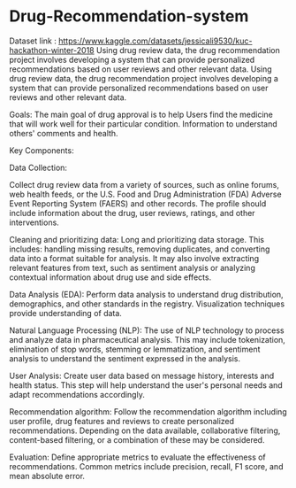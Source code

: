 # Drug-Recommendation-system
Dataset link : https://www.kaggle.com/datasets/jessicali9530/kuc-hackathon-winter-2018
Using drug review data, the drug recommendation project involves developing a system that can provide personalized recommendations based on user reviews and other relevant data. 
Using drug review data, the drug recommendation project involves developing a system that can provide personalized recommendations based on user reviews and other relevant data. 

Goals:
The main goal of drug approval is to help Users find the medicine that will work well for their particular condition. Information to understand others' comments and health.

Key Components:

Data Collection:

Collect drug review data from a variety of sources, such as online forums, web health feeds, or the U.S. Food and Drug Administration (FDA) Adverse Event Reporting System (FAERS) and other records. The profile should include information about the drug, user reviews, ratings, and other interventions.

Cleaning and prioritizing data:
Long and prioritizing data storage. This includes: handling missing results, removing duplicates, and converting data into a format suitable for analysis. It may also involve extracting relevant features from text, such as sentiment analysis or analyzing contextual information about drug use and side effects.

Data Analysis (EDA):
Perform data analysis to understand drug distribution, demographics, and other standards in the registry. Visualization techniques provide understanding of data.

Natural Language Processing (NLP):
The use of NLP technology to process and analyze data in pharmaceutical analysis. This may include tokenization, elimination of stop words, stemming or lemmatization, and sentiment analysis to understand the sentiment expressed in the analysis.

User Analysis:
Create user data based on message history, interests and health status. This step will help understand the user's personal needs and adapt recommendations accordingly.

Recommendation algorithm:
Follow the recommendation algorithm including user profile, drug features and reviews to create personalized recommendations. Depending on the data available, collaborative filtering, content-based filtering, or a combination of these may be considered.

Evaluation:
Define appropriate metrics to evaluate the effectiveness of recommendations. Common metrics include precision, recall, F1 score, and mean absolute error.
